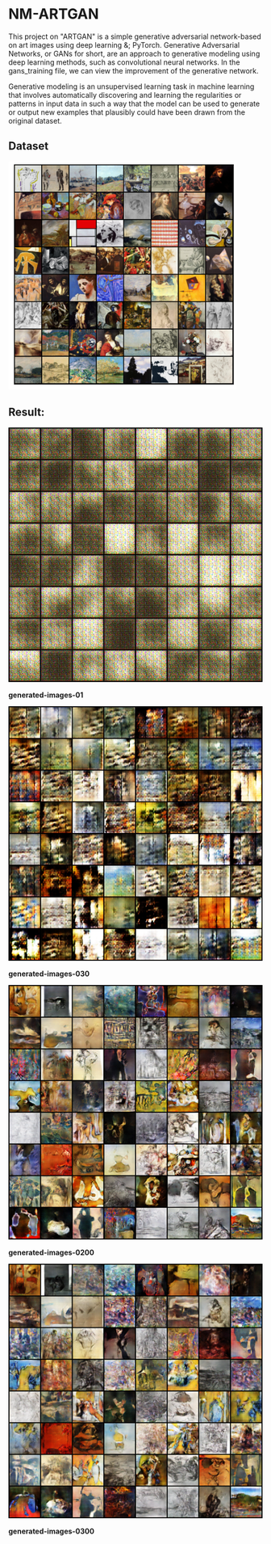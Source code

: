 # NM-ARTGAN
This project on "ARTGAN" is a simple generative adversarial network-based on art images using deep learning &; PyTorch.
Generative Adversarial Networks, or GANs for short, are an approach to generative modeling using deep learning methods, such as convolutional neural networks.
In the gans_training file, we can view the improvement of the generative network.

Generative modeling is an unsupervised learning task in machine learning that involves automatically discovering and learning the regularities or patterns in input data in such a way that the model can be used to generate or output new examples that plausibly could have been drawn from the original dataset.


Dataset
----
![UI](Sample1.JPG)


Result:
----
![UI](Sample2.JPG)

**generated-images-01**

![UI](Sample3.JPG)

**generated-images-030**

![UI](Sample4.JPG)

**generated-images-0200**

![UI](Sample5.JPG)

**generated-images-0300**



